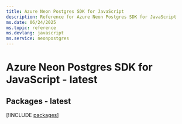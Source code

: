 ```yaml
---
title: Azure Neon Postgres SDK for JavaScript
description: Reference for Azure Neon Postgres SDK for JavaScript
ms.date: 06/24/2025
ms.topic: reference
ms.devlang: javascript
ms.service: neonpostgres
---
```

# Azure Neon Postgres SDK for JavaScript - latest
## Packages - latest
[!INCLUDE [packages](neon-postgres-index.md)]